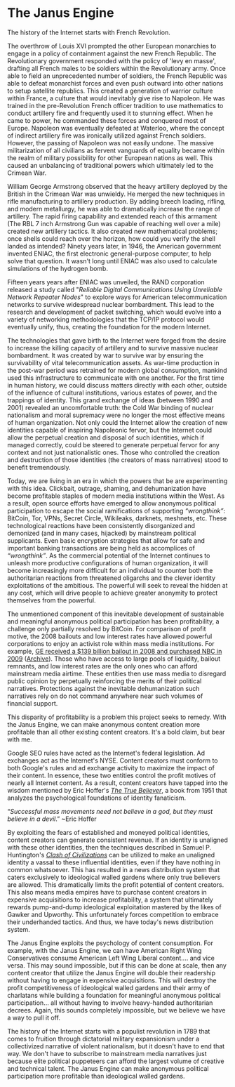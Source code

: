 The Janus Engine
===================

The history of the Internet starts with French Revolution.

The overthrow of Louis XVI prompted the other European monarchies to engage in a policy of containment against the new French Republic.  The Revolutionary government responded with the policy of 'levy en masse', drafting all French males to be soldiers within the Revolutionary army.  Once able to field an unprecedented number of soldiers, the French Republic was able to defeat monarchist forces and even push outward into other nations to setup satellite republics.  This created a generation of warrior culture within France, a culture that would inevitably give rise to Napoleon.  He was trained in the pre-Revolution French officer tradition to use mathematics to conduct artillery fire and frequently used it to stunning effect.  When he came to power, he commanded these forces and conquered most of Europe.  Napoleon was eventually defeated at Waterloo, where the concept of indirect artillery fire was ironically utilized against French soldiers.  However, the passing of Napoleon was not easily undone.  The massive militarization of all civilians as fervent vanguards of equality became within the realm of military possibility for other European nations as well.  This caused an unbalancing of traditional powers which ultimately led to the Crimean War.

William George Armstrong observed that the heavy artillery deployed by the British in the Crimean War was unwieldy.  He merged the new techniques in rifle manufacturing to artillery production.  By adding breech loading, rifling, and modern metallurgy, he was able to dramatically increase the range of artillery.  The rapid firing capability and extended reach of this armament (The RBL 7 inch Armstrong Gun was capable of reaching well over a mile) created new artillery tactics.  It also created new mathematical problems; once shells could reach over the horizon, how could you verify the shell landed as intended?  Ninety years later, in 1946, the American government invented ENIAC, the first electronic general-purpose computer, to help solve that question.  It wasn't long until ENIAC was also used to calculate simulations of the hydrogen bomb.

Fifteen years years after ENIAC was unveiled, the RAND corporation released a study called  "*Reliable Digital Communications Using Unreliable Network Repeater Nodes*" to explore ways for American telecommunication networks to survive widespread nuclear bombardment.  This lead to the research and development of packet switching, which would evolve into a variety of networking methodologies that the TCP/IP protocol would eventually unify, thus, creating the foundation for the modern Internet.

The technologies that gave birth to the Internet were forged from the desire to increase the killing capacity of artillery and to survive massive nuclear bombardment.  It was created by war to survive war by ensuring the survivability of vital telecommunication assets.  As war-time production in the post-war period was retrained for modern global consumption, mankind used this infrastructure to communicate with one another.  For the first time in human history, we could discuss matters directly with each other, outside of the influence of cultural institutions, various estates of power, and the trappings of identity.  This grand exchange of ideas (between 1990 and 2001) revealed an uncomfortable truth: the Cold War binding of nuclear nationalism and moral supremacy were no longer the most effective means of human organization.  Not only could the Internet allow the creation of new identities capable of inspiring Napoleonic fervor, but the Internet could allow the perpetual creation and disposal of such identities, which if managed correctly, could be steered to generate perpetual fervor for any context and not just nationalistic ones.  Those who controlled the creation and destruction of those identities (the creators of mass narratives) stood to benefit tremendously.

Today, we are living in an era in which the powers that be are experimenting with this idea.  Clickbait, outrage, shaming, and dehumanization have become profitable staples of modern media institutions within the West.  As a result, open source efforts have emerged to allow anonymous political participation to escape the social ramifications of supporting *“wrongthink”*: BitCoin, Tor, VPNs, Secret Circle, Wikileaks, darknets, meshnets, etc.  These technological reactions have been consistently disorganized and demonized (and in many cases, hijacked) by mainstream political supplicants.  Even basic encryption strategies that allow for safe and important banking transactions are being held as accomplices of *“wrongthink”*.  As the commercial potential of the Internet continues to unleash more productive configurations of human organization, it will become increasingly more difficult for an individual to counter both the authoritarian reactions from threatened oligarchs and the clever identity exploitations of the ambitious.  The powerful will seek to reveal the hidden at any cost, which will drive people to achieve greater anonymity to protect themselves from the powerful.

The unmentioned component of this inevitable development of sustainable and meaningful anonymous political participation has been profitability, a challenge only partially resolved by BitCoin.  For comparison of profit motive, the 2008 bailouts and low interest rates have allowed powerful corporations to enjoy an activist role within mass media institutions.  For example, [GE received a $139 billion bailout in 2008 and purchased NBC in 2009](http://www.cbsnews.com/news/ge-nbc-and-obama-conflicts-of-interest/) ([Archive](https://archive.is/XDL3h)).  Those who have access to large pools of liquidity, bailout remnants, and low interest rates are the only ones who can afford mainstream media airtime.  These entities then use mass media to disregard public opinion by perpetually reinforcing the merits of their political narratives.  Protections against the inevitable dehumanization such narratives rely on do not command anywhere near such volumes of financial support.

This disparity of profitability is a problem this project seeks to remedy.  With the Janus Engine, we can make anonymous content creation more profitable than all other existing content creators.  It's a bold claim, but bear with me.

Google SEO rules have acted as the Internet's federal legislation.  Ad exchanges act as the Internet's NYSE.  Content creators must conform to both Google's rules and ad exchange activity to maximize the impact of their content.  In essence, these two entities control the profit motives of nearly all Internet content.  As a result, content creators have tapped into the wisdom mentioned by Eric Hoffer's *[The True Believer](https://en.wikipedia.org/wiki/The_True_Believer)*, a book from 1951 that analyzes the psychological foundations of identity fanaticism.

“*Successful mass movements need not believe in a god, but they must believe in a devil*.”  ~Eric Hoffer

By exploiting the fears of established and moneyed political identities, content creators can generate consistent revenue.  If an identity is unaligned with these other identities, then the techniques described in Samuel P. Huntington's *[Clash of Civilizations](https://en.wikipedia.org/wiki/Fault_line_war)* can be utilized to make an unaligned identity a vassal to these influential identities, even if they have nothing in common whatsoever.  This has resulted in a news distribution system that caters exclusively to ideological walled gardens where only true believers are allowed.  This dramatically limits the profit potential of content creators.  This also means media empires have to purchase content creators in expensive acquisitions to increase profitability, a system that ultimately rewards pump-and-dump ideological exploitation mastered by the likes of Gawker and Upworthy.  This unfortunately forces competition to embrace their underhanded tactics.  And thus, we have today's news distribution system.

The Janus Engine exploits the psychology of content consumption.  For example, with the Janus Engine, we can have American Right Wing Conservatives consume American Left Wing Liberal content.... and vice versa.  This may sound impossible, but if this can be done at scale, then any content creator that utilize the Janus Engine will double their readership without having to engage in expensive acquisitions.  This will destroy the profit competitiveness of ideological walled gardens and their army of charlatans while building a foundation for meaningful anonymous political participation... all without having to involve heavy-handed authoritarian decrees.  Again, this sounds completely impossible, but we believe we have a way to pull it off.

The history of the Internet starts with a populist revolution in 1789 that comes to fruition through dictatorial military expansionism under a collectivized narrative of violent nationalism, but it doesn't have to end that way.  We don't have to subscribe to mainstream media narratives just because elite political puppeteers can afford the largest volume of creative and technical talent.  The Janus Engine can make anonymous political participation more profitable than ideological walled gardens.
